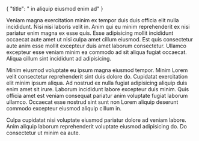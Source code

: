 {
  "title": " in aliquip eiusmod enim ad"
}

Veniam magna exercitation minim ex tempor duis duis officia elit nulla incididunt. Nisi nisi laboris velit in. Anim qui eu minim reprehenderit ex nisi pariatur enim magna ex esse quis. Esse adipisicing mollit incididunt occaecat aute amet ut nisi culpa amet cillum eiusmod. Est quis consectetur aute anim esse mollit excepteur duis amet laborum consectetur. Ullamco excepteur esse veniam minim ea commodo ad sit aliqua fugiat occaecat. Aliqua cillum sint incididunt ad adipisicing.

Minim eiusmod voluptate eu ipsum magna eiusmod tempor. Minim Lorem velit consectetur reprehenderit sint duis dolore do. Cupidatat exercitation elit minim ipsum aliqua. Ad nostrud ex nulla fugiat adipisicing aliquip duis enim amet sit irure. Laborum incididunt labore excepteur duis minim. Quis officia amet est veniam consequat pariatur anim voluptate fugiat laborum ullamco. Occaecat esse nostrud sint sunt non Lorem aliquip deserunt commodo excepteur eiusmod aliquip cillum in.

Culpa cupidatat nisi voluptate eiusmod pariatur dolore ad veniam labore. Anim aliquip laborum reprehenderit voluptate eiusmod adipisicing do. Do consectetur ut minim ea aute.